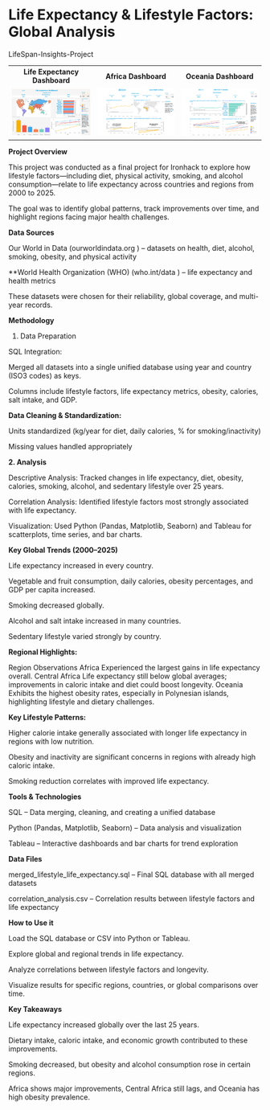 

# Life Expectancy & Lifestyle Factors: Global Analysis
LifeSpan-Insights-Project
<table>
  <tr>
    <th>Life Expectancy Dashboard</th>
    <th>Africa Dashboard</th>
    <th>Oceania Dashboard</th>
  </tr>
  <tr>
    <td>
      <img src="images/Life_expectancy_Dashboard.png" width="250"><br>
    </td>
    <td>
      <img src="images/Africa_Dashboard.png" width="250"><br>
    </td>
    <td>
      <img src="images/Oceania_Dashboard.png" width="250"><br>
    </td>
  </tr>
</table>




**Project Overview**

This project was conducted as a final project for Ironhack to explore how lifestyle factors—including diet, physical activity, smoking, and alcohol consumption—relate to life expectancy across countries and regions from 2000 to 2025.

The goal was to identify global patterns, track improvements over time, and highlight regions facing major health challenges.

**Data Sources**

Our World in Data (ourworldindata.org
) – datasets on health, diet, alcohol, smoking, obesity, and physical activity

**World Health Organization (WHO) (who.int/data
) – life expectancy and health metrics

These datasets were chosen for their reliability, global coverage, and multi-year records.

**Methodology**
1. Data Preparation

SQL Integration:

Merged all datasets into a single unified database using year and country (ISO3 codes) as keys.

Columns include lifestyle factors, life expectancy metrics, obesity, calories, salt intake, and GDP.

**Data Cleaning & Standardization:**

Units standardized (kg/year for diet, daily calories, % for smoking/inactivity)

Missing values handled appropriately

**2. Analysis**

Descriptive Analysis: Tracked changes in life expectancy, diet, obesity, calories, smoking, alcohol, and sedentary lifestyle over 25 years.

Correlation Analysis: Identified lifestyle factors most strongly associated with life expectancy.

Visualization: Used Python (Pandas, Matplotlib, Seaborn) and Tableau for scatterplots, time series, and bar charts.

**Key Global Trends (2000–2025)**

Life expectancy increased in every country.

Vegetable and fruit consumption, daily calories, obesity percentages, and GDP per capita increased.

Smoking decreased globally.

Alcohol and salt intake increased in many countries.

Sedentary lifestyle varied strongly by country.

**Regional Highlights:**

Region	Observations
Africa	Experienced the largest gains in life expectancy overall.
Central Africa	Life expectancy still below global averages; improvements in caloric intake and diet could boost longevity.
Oceania	Exhibits the highest obesity rates, especially in Polynesian islands, highlighting lifestyle and dietary challenges.

**Key Lifestyle Patterns:**

Higher calorie intake generally associated with longer life expectancy in regions with low nutrition.

Obesity and inactivity are significant concerns in regions with already high caloric intake.

Smoking reduction correlates with improved life expectancy.

**Tools & Technologies**

SQL – Data merging, cleaning, and creating a unified database

Python (Pandas, Matplotlib, Seaborn) – Data analysis and visualization

Tableau – Interactive dashboards and bar charts for trend exploration

**Data Files**

merged_lifestyle_life_expectancy.sql – Final SQL database with all merged datasets

correlation_analysis.csv – Correlation results between lifestyle factors and life expectancy

**How to Use it**

Load the SQL database or CSV into Python or Tableau.

Explore global and regional trends in life expectancy.

Analyze correlations between lifestyle factors and longevity.

Visualize results for specific regions, countries, or global comparisons over time.

**Key Takeaways**

Life expectancy increased globally over the last 25 years.

Dietary intake, caloric intake, and economic growth contributed to these improvements.

Smoking decreased, but obesity and alcohol consumption rose in certain regions.

Africa shows major improvements, Central Africa still lags, and Oceania has high obesity prevalence.

